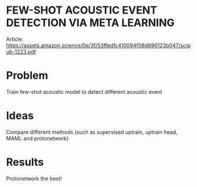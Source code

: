 # FEW-SHOT ACOUSTIC EVENT DETECTION VIA META LEARNING

Article: https://assets.amazon.science/0e/3f/53ffedfc410094f08d696123b047/scipub-1223.pdf

# Problem

Train few-shot acoustic model to detect different acoustic event

# Ideas

Compare different methods (such as supervised uptrain, uptrain head,
MAML and protonetwork)

# Results

Protonetwork the best!
